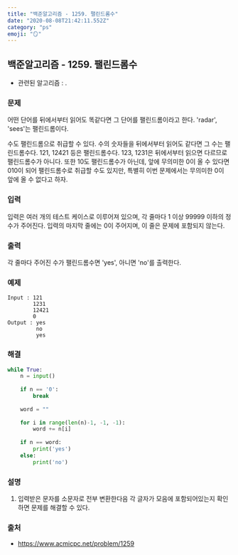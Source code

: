 ```yaml
---
title: "백준알고리즘 - 1259. 팰린드롬수"
date: "2020-08-08T21:42:11.552Z"
category: "ps"
emoji: "🪞"
---
```


## 백준알고리즘 - 1259. 팰린드롬수

- 관련된 알고리즘 : .

### 문제

어떤 단어를 뒤에서부터 읽어도 똑같다면 그 단어를 팰린드롬이라고 한다. 'radar', 'sees'는 팰린드롬이다.

수도 팰린드롬으로 취급할 수 있다. 수의 숫자들을 뒤에서부터 읽어도 같다면 그 수는 팰린드롬수다. 121, 12421 등은 팰린드롬수다. 123, 1231은 뒤에서부터 읽으면 다르므로 팰린드롬수가 아니다. 또한 10도 팰린드롬수가 아닌데, 앞에 무의미한 0이 올 수 있다면 010이 되어 팰린드롬수로 취급할 수도 있지만, 특별히 이번 문제에서는 무의미한 0이 앞에 올 수 없다고 하자.

### 입력

입력은 여러 개의 테스트 케이스로 이루어져 있으며, 각 줄마다 1 이상 99999 이하의 정수가 주어진다. 입력의 마지막 줄에는 0이 주어지며, 이 줄은 문제에 포함되지 않는다.

### 출력

각 줄마다 주어진 수가 팰린드롬수면 'yes', 아니면 'no'를 출력한다.

### 예제

```
Input : 121
        1231
        12421
        0
Output : yes
         no
         yes
```

### 해결 

```python
while True:
    n = input()
    
    if n == '0':
        break
        
    word = ""
    
    for i in range(len(n)-1, -1, -1):
        word += n[i]
        
    if n == word:
        print('yes')
    else:
        print('no')
```

### 설명

1. 입력받은 문자를 소문자로 전부 변환한다음 각 글자가 모음에 포함되어있는지 확인하면 문제를 해결할 수 있다.

### 출처

- https://www.acmicpc.net/problem/1259
